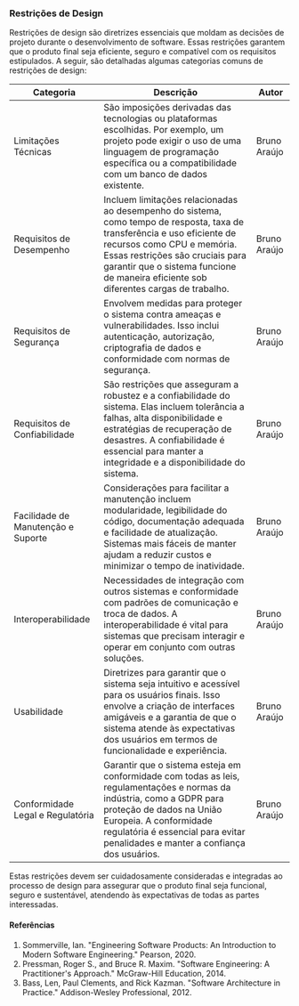 ### Restrições de Design

Restrições de design são diretrizes essenciais que moldam as decisões de projeto durante o desenvolvimento de software. Essas restrições garantem que o produto final seja eficiente, seguro e compatível com os requisitos estipulados. A seguir, são detalhadas algumas categorias comuns de restrições de design:

| Categoria                  | Descrição                                                                                                                                                                                                                              | Autor         |
|----------------------------|----------------------------------------------------------------------------------------------------------------------------------------------------------------------------------------------------------------------------------------|---------------|
| Limitações Técnicas        | São imposições derivadas das tecnologias ou plataformas escolhidas. Por exemplo, um projeto pode exigir o uso de uma linguagem de programação específica ou a compatibilidade com um banco de dados existente.                          | Bruno Araújo  |
| Requisitos de Desempenho   | Incluem limitações relacionadas ao desempenho do sistema, como tempo de resposta, taxa de transferência e uso eficiente de recursos como CPU e memória. Essas restrições são cruciais para garantir que o sistema funcione de maneira eficiente sob diferentes cargas de trabalho. | Bruno Araújo  |
| Requisitos de Segurança    | Envolvem medidas para proteger o sistema contra ameaças e vulnerabilidades. Isso inclui autenticação, autorização, criptografia de dados e conformidade com normas de segurança.                                                          | Bruno Araújo  |
| Requisitos de Confiabilidade | São restrições que asseguram a robustez e a confiabilidade do sistema. Elas incluem tolerância a falhas, alta disponibilidade e estratégias de recuperação de desastres. A confiabilidade é essencial para manter a integridade e a disponibilidade do sistema.         | Bruno Araújo  |
| Facilidade de Manutenção e Suporte | Considerações para facilitar a manutenção incluem modularidade, legibilidade do código, documentação adequada e facilidade de atualização. Sistemas mais fáceis de manter ajudam a reduzir custos e minimizar o tempo de inatividade.                        | Bruno Araújo  |
| Interoperabilidade         | Necessidades de integração com outros sistemas e conformidade com padrões de comunicação e troca de dados. A interoperabilidade é vital para sistemas que precisam interagir e operar em conjunto com outras soluções.                        | Bruno Araújo  |
| Usabilidade                | Diretrizes para garantir que o sistema seja intuitivo e acessível para os usuários finais. Isso envolve a criação de interfaces amigáveis e a garantia de que o sistema atende às expectativas dos usuários em termos de funcionalidade e experiência.         | Bruno Araújo  |
| Conformidade Legal e Regulatória | Garantir que o sistema esteja em conformidade com todas as leis, regulamentações e normas da indústria, como a GDPR para proteção de dados na União Europeia. A conformidade regulatória é essencial para evitar penalidades e manter a confiança dos usuários.     | Bruno Araújo  |

Estas restrições devem ser cuidadosamente consideradas e integradas ao processo de design para assegurar que o produto final seja funcional, seguro e sustentável, atendendo às expectativas de todas as partes interessadas.

#### Referências

1. Sommerville, Ian. "Engineering Software Products: An Introduction to Modern Software Engineering." Pearson, 2020.
2. Pressman, Roger S., and Bruce R. Maxim. "Software Engineering: A Practitioner's Approach." McGraw-Hill Education, 2014.
3. Bass, Len, Paul Clements, and Rick Kazman. "Software Architecture in Practice." Addison-Wesley Professional, 2012.
